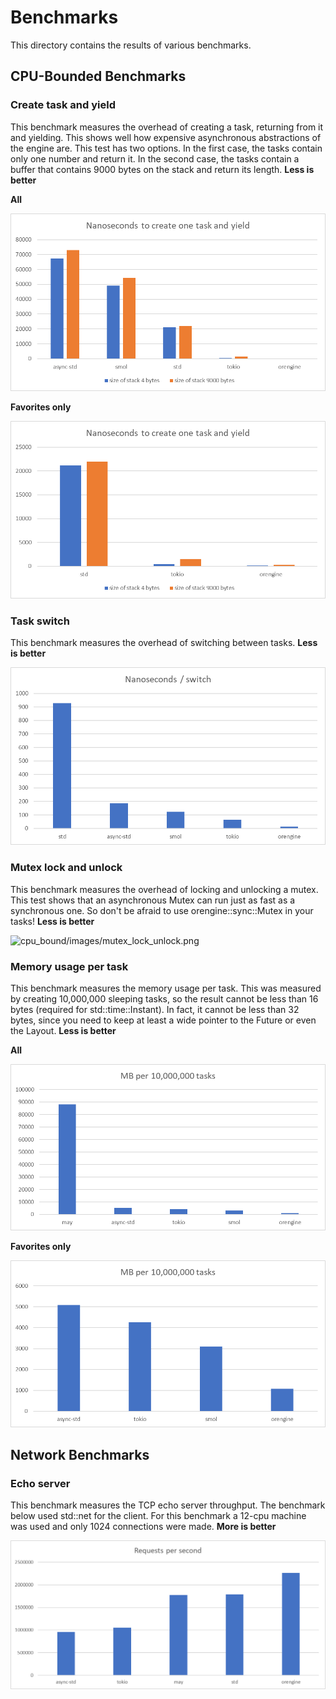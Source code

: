 # Benchmarks

This directory contains the results of various benchmarks.

## CPU-Bounded Benchmarks

### Create task and yield

This benchmark measures the overhead of creating a task, returning from it and yielding. This shows well how expensive asynchronous abstractions of the engine are. This test has two options. In the first case, the tasks contain only one number and return it. In the second case, the tasks contain a buffer that contains 9000 bytes on the stack and return its length. **Less is better**

**All**

![cpu\_bound/images/create\_task\_and\_yield.png](../.gitbook/assets/create_task_and_yield.png)

**Favorites only**

![cpu\_bound/images/create\_task\_and\_yield\_favorites.png](../.gitbook/assets/create_task_and_yield_favorites.png)

### Task switch

This benchmark measures the overhead of switching between tasks. **Less is better**

![cpu\_bound/images/task\_switch.png](../.gitbook/assets/task_switch.png)

### Mutex lock and unlock

This benchmark measures the overhead of locking and unlocking a mutex. This test shows that an asynchronous Mutex can run just as fast as a synchronous one. So don't be afraid to use orengine::sync::Mutex in your tasks! **Less is better**

![cpu\_bound/images/mutex\_lock\_unlock.png](../../benchmarks/cpu_bound/images/mutex_lock_unlock.png)

### Memory usage per task

This benchmark measures the memory usage per task. This was measured by creating 10,000,000 sleeping tasks, so the result cannot be less than 16 bytes (required for std::time::Instant). In fact, it cannot be less than 32 bytes, since you need to keep at least a wide pointer to the Future or even the Layout. **Less is better**

**All**

![cpu\_bound/images/memory\_usage\_per\_10m\_tasks\_all.png](../.gitbook/assets/memory_usage_per_10m_tasks_all.png)

**Favorites only**

![cpu\_bound/images/memory\_usage\_per\_10m\_tasks\_favorites\_only.png](../.gitbook/assets/memory_usage_per_10m_tasks_favorites_only.png)

## Network Benchmarks

### Echo server

This benchmark measures the TCP echo server throughput. The benchmark below used std::net for the client. For this benchmark a 12-cpu machine was used and only 1024 connections were made. **More is better**

![net/tcp/images/echo\_server.png](../.gitbook/assets/echo_server.png)
